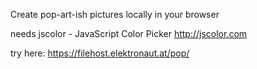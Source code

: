 Create pop-art-ish pictures locally in your browser 

needs  jscolor - JavaScript Color Picker http://jscolor.com

try here: https://filehost.elektronaut.at/pop/
